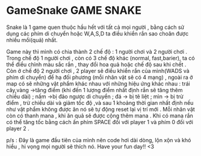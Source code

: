 # GameSnake GAME SNAKE

 Snake là 1 game quen thuộc hầu hết với tất cả mọi người , bằng cách sử dụng các phím di chuyển hoặc W,A,S,D ta 
 điều khiển rắn sao choăn được nhiều mồi(quả) nhất.
 
 
 
 Game này thì mình có chia thành 2 chế độ : 1 người chơi và 2 người chơi . Trong chế độ 1 người chơi , còn có
 3 chế độ khác (normal, fast,barier), ta có thể điều chỉnh màu sắc rắn , thay đổi hoa quả hoặc chế độ sau khi chết . Còn ở chế độ 2 người 
 chơi , 2 player sẽ điều khiển rắn của mình(WADS và phím di chuyển) để hạ đối phương (mỗi nhân vật sẽ có 4 mạng) , ngoài ra ở map có sẽ 
 những vật phẩm khác nhau với những hiệu ứng khác nhau : trái cây,vàng ->tăng điểm (khi đến 1 lượng điểm nhất định rắn sẽ tăng thêm chiều
 dài) ; nấm ->bị đảo ngược di chuyển ; đá -> bị tê liệt ; mìn -> bị trừ điểm , trừ chiều dài và giảm tốc độ ,và sau 1 khoảng  thời gian
 nhất định nếu như vật phẩm không được ăn nó sẽ tự động reset lại vị trí mới .  Mỗi nhân vật còn có thanh mana , khi ăn quả sẽ được cộng 
 thêm mana . Khi có mana rắn có thể tăng tốc bằng cách ấn phím SPACE đối với player 1 và phím 0 đối với player 2 .
 
 
 p/s : Đây là game đầu tiên của mình nên code  hơi dài dòng, lộn xộn và khó hiểu , hi vọng mọi người sẽ thích nó. Have your fun day!! <3


 

